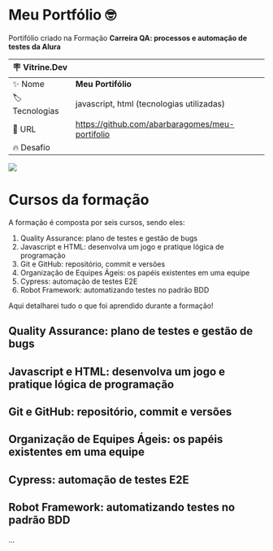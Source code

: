 # Meu Portfólio 🤓

Portifólio criado na Formação **Carreira QA: processos e automação de testes da Alura**

| :placard: Vitrine.Dev |     |
| -------------  | --- |
| :sparkles: Nome        | **Meu Portifólio**
| :label: Tecnologias | javascript, html (tecnologias utilizadas)
| :rocket: URL         | https://github.com/abarbaragomes/meu-portifolio
| :fire: Desafio     | 

<!-- Inserir imagem com a #vitrinedev ao final do link -->
![](https://github.com/abarbaragomes/meu-portifolio/assets/136185103/221dbef6-cb3a-44d2-a9ad-064ee61917e7#vitrinedev)


# Cursos da formação

A formação é composta por seis cursos, sendo eles:
1. Quality Assurance: plano de testes e gestão de bugs
2. Javascript e HTML: desenvolva um jogo e pratique lógica de programação
3. Git e GitHub: repositório, commit e versões
4. Organização de Equipes Ágeis: os papéis existentes em uma equipe
5. Cypress: automação de testes E2E
6. Robot Framework: automatizando testes no padrão BDD

Aqui detalharei tudo o que foi aprendido durante a formação!


## Quality Assurance: plano de testes e gestão de bugs


## Javascript e HTML: desenvolva um jogo e pratique lógica de programação


## Git e GitHub: repositório, commit e versões


## Organização de Equipes Ágeis: os papéis existentes em uma equipe


## Cypress: automação de testes E2E


## Robot Framework: automatizando testes no padrão BDD




...
